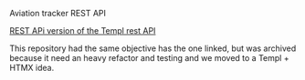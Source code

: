 Aviation tracker REST API

[REST APi version of the Templ rest API](https:/github.com/golang-migrate/migrate#cli-usage) 

This repository had the same objective has the one linked, but was archived because it need an heavy refactor and testing and we moved to a Templ + HTMX idea.
